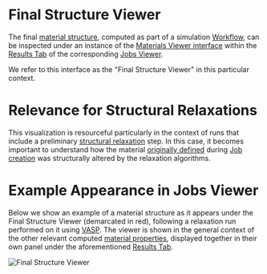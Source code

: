 # Final Structure Viewer

The final [material structure](/materials/overview.md), computed as part of a simulation [Workflow](/workflows/overview.md), can be inspected under an instance of the [Materials Viewer interface](/materials/ui/viewer.md) within the [Results Tab](/jobs/ui/results-tab.md) of the corresponding [Jobs Viewer](/jobs/ui/viewer.md). 

We refer to this interface as the "Final Structure Viewer" in this particular context.

# Relevance for Structural Relaxations

This visualization is resourceful particularly in the context of runs that include a preliminary [structural relaxation](/workflows/addons/structural-relaxation.md) step. In this case, it becomes important to understand how the material [originally defined](/jobs-designer/materials-tab.md) during [Job creation](/jobs-designer/overview.md) was structurally altered by the relaxation algorithms.

# Example Appearance in Jobs Viewer

Below we show an example of a material structure as it appears under the Final Structure Viewer (demarcated in red), following a relaxation run performed on it using [VASP](/software/modeling/vasp.md). The viewer is shown in the general context of the other relevant computed [material properties](/properties/overview.md), displayed together in their own panel under the aforementioned [Results Tab](/jobs/ui/results-tab.md).

![Final Structure Viewer](/images/final-structure-viewer.png "Final Structure Viewer")
